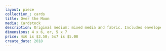 ```yaml
---
layout: piece
collection_: cards
title: Over the Moon
media: Cardstock
description: Original medium: mixed media and fabric. Includes envelope.
dimensions: 4 x 6, or, 5 x 7
price: 4x6 is $3.50; 5x7 is $5.00
create_date: 2018
---
```


